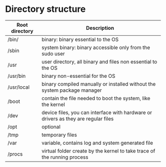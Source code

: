 # Directory structure

| Root directory     | Description |
| ------------------ | ----------- |
| /bin/              | binary: binary essential to the OS       |
| /sbin              | system binary: binary accessible only from the sudo user |
| /usr               | user directory, all binary and files non essential to the OS |
| /usr/bin           | binary non-essential for the OS
| /usr/local         | binary compiled manually or installed without the system package manager |
| /boot              | contain the file needed to boot the system, like the kernel |
| /dev               | device files, you can interface with hardware or drivers as they are regular files |
| /opt               | optional |
| /tmp               | temporary files |
| /var               | variable, contains log and system generated file |
| /procs             | virtual folder create by the kernel to take trace of the running process |